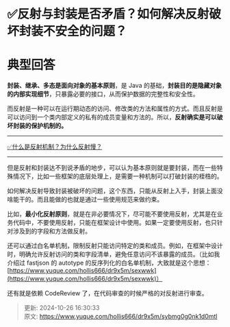 # ✅反射与封装是否矛盾？如何解决反射破坏封装不安全的问题？

# 典型回答


**封装、继承、多态是面向对象的基本原则**，是 Java 的基础，**封装目的是隐藏对象的内部实现细节**，只暴露必要的接口，从而保护数据的完整性和安全性。



而反射是一种可以在运行期动态的访问、修改类的方法和属性的方式。而且反射是可以访问到一个类内部定义的私有的成员变量和方法的。所以，**反射确实是可以破坏封装的保护机制的。**

****

[✅什么是反射机制？为什么反射慢？](https://www.yuque.com/hollis666/dr9x5m/sr19rp)

****

但是反射和封装达不到说矛盾的地步，可以认为基本原则就是要封装，而在一些特殊情况下，比如一些框架的底层处理上，是需要一种机制可以打破封装的桎梏的。



如何解决反射导致封装被破坏的问题，这个东西，只能从反射上入手，封装上面没啥能干的。而且能做的也就是通过一些使用规范来做约束。



比如，**最小化反射原则**，就是在非必要情况下，尽可能不要使用反射，尤其是在业务代码中，不要使用反射，只能在框架设计中使用。如果一定要使用反射，也只针对涉及到的字段和方法做反射。



还可以通过白名单机制，限制反射只能访问特定的类和成员。例如，在框架中设计时，明确允许反射访问的类和字段清单，避免任意访问不该暴露的成员。（比如我介绍过 fastjson 的 autotype 的反序列化的白名单机制，大致就是这个思想：[https://www.yuque.com/hollis666/dr9x5m/sexwwk](https://www.yuque.com/hollis666/dr9x5m/sexwwk)）



还有就是依赖 CodeReview 了，在代码审查的时候严格的对反射进行审查。



> 更新: 2024-10-26 16:30:33  
> 原文: <https://www.yuque.com/hollis666/dr9x5m/sybmg0g0nk1d0mtl>